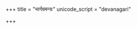 +++
title = "भार्गवमन्त्रः"
unicode_script = "devanagari"

+++

<div class="js_include" includetitle="false" newlevelforh1="2" unfilled url="/kAvyam/TIkA/padyam/vishvAsaH/saMyamaH/bhArgava-mantraH/"></div>
